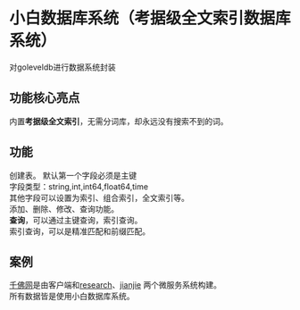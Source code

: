 # 小白数据库系统（考据级全文索引数据库系统）  
对goleveldb进行数据系统封装  

## 功能核心亮点  
内置**考据级全文索引**，无需分词库，却永远没有搜索不到的词。  

## 功能
创建表。 
默认第一个字段必须是主键 <br>
字段类型：string,int,int64,float64,time<br>
其他字段可以设置为索引、组合索引，全文索引等。<br>
添加、删除、修改、查询功能。<br>
**查询**，可以通过主键查询，索引查询。<br>
索引查询，可以是精准匹配和前缀匹配。<br>


## 案例 
[千佛网](http://www.soufoshuo.com)是由客户端和[research](https://github.com/liaoran123/research)、[jianjie](https://github.com/liaoran123/jianjie) 两个微服务系统构建。<br>
所有数据皆是使用小白数据库系统。

 
 